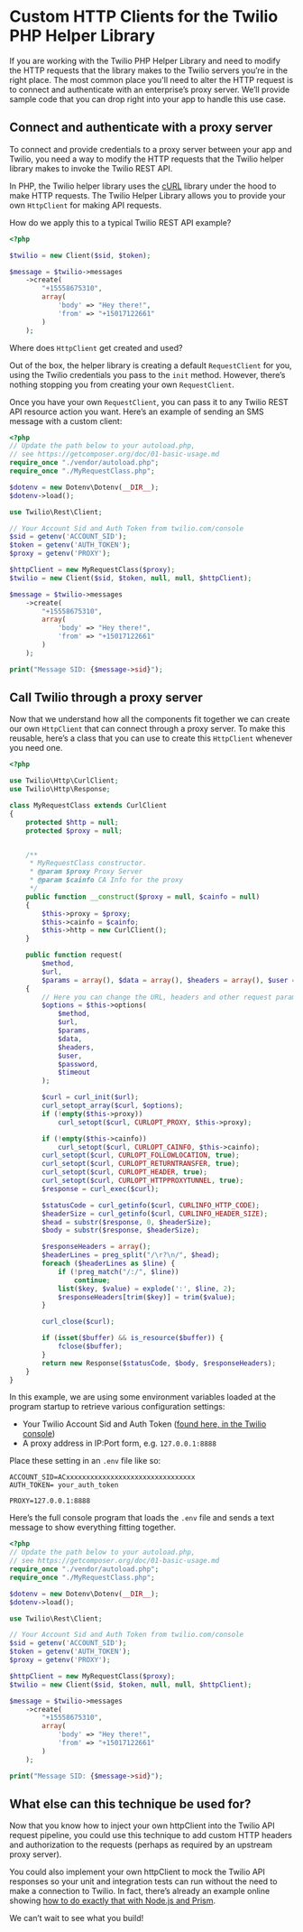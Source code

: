 # Custom HTTP Clients for the Twilio PHP Helper Library

If you are working with the Twilio PHP Helper Library and need to modify the HTTP requests that the library makes to the Twilio servers you’re in the right place. The most common place you'll need to alter the HTTP request is to connect and authenticate with an enterprise’s proxy server. We’ll provide sample code that you can drop right into your app to handle this use case.

## Connect and authenticate with a proxy server

To connect and provide credentials to a proxy server between your app and Twilio, you need a way to modify the HTTP requests that the Twilio helper library makes to invoke the Twilio REST API.

In PHP, the Twilio helper library uses the [cURL](http://php.net/manual/en/book.curl.php) library under the hood to make HTTP requests. The Twilio Helper Library allows you to provide your own `HttpClient` for making API requests.

How do we apply this to a typical Twilio REST API example?

```php
<?php

$twilio = new Client($sid, $token);

$message = $twilio->messages
    ->create(
        "+15558675310",
        array(
            'body' => "Hey there!",
            'from' => "+15017122661"
        )
    );
```

Where does `HttpClient` get created and used?

Out of the box, the helper library is creating a default `RequestClient` for you, using the Twilio credentials you pass to the `init` method. However, there’s nothing stopping you from creating your own `RequestClient`.

Once you have your own `RequestClient`, you can pass it to any Twilio REST API resource action you want. Here’s an example of sending an SMS message with a custom client:

```php
<?php
// Update the path below to your autoload.php,
// see https://getcomposer.org/doc/01-basic-usage.md
require_once "./vendor/autoload.php";
require_once "./MyRequestClass.php";

$dotenv = new Dotenv\Dotenv(__DIR__);
$dotenv->load();

use Twilio\Rest\Client;

// Your Account Sid and Auth Token from twilio.com/console
$sid = getenv('ACCOUNT_SID');
$token = getenv('AUTH_TOKEN');
$proxy = getenv('PROXY');

$httpClient = new MyRequestClass($proxy);
$twilio = new Client($sid, $token, null, null, $httpClient);

$message = $twilio->messages
    ->create(
        "+15558675310",
        array(
            'body' => "Hey there!",
            'from' => "+15017122661"
        )
    );

print("Message SID: {$message->sid}");
```

## Call Twilio through a proxy server

Now that we understand how all the components fit together we can create our own `HttpClient` that can connect through a proxy server. To make this reusable, here’s a class that you can use to create this `HttpClient` whenever you need one.

```php
<?php

use Twilio\Http\CurlClient;
use Twilio\Http\Response;

class MyRequestClass extends CurlClient
{
    protected $http = null;
    protected $proxy = null;


    /**
     * MyRequestClass constructor.
     * @param $proxy Proxy Server
     * @param $cainfo CA Info for the proxy
     */
    public function __construct($proxy = null, $cainfo = null)
    {
        $this->proxy = $proxy;
        $this->cainfo = $cainfo;
        $this->http = new CurlClient();
    }

    public function request(
        $method,
        $url,
        $params = array(), $data = array(), $headers = array(), $user = null, $password = null, $timeout = null): Response
    {
        // Here you can change the URL, headers and other request parameters
        $options = $this->options(
            $method,
            $url,
            $params,
            $data,
            $headers,
            $user,
            $password,
            $timeout
        );

        $curl = curl_init($url);
        curl_setopt_array($curl, $options);
        if (!empty($this->proxy))
            curl_setopt($curl, CURLOPT_PROXY, $this->proxy);

        if (!empty($this->cainfo))
            curl_setopt($curl, CURLOPT_CAINFO, $this->cainfo);
        curl_setopt($curl, CURLOPT_FOLLOWLOCATION, true);
        curl_setopt($curl, CURLOPT_RETURNTRANSFER, true);
        curl_setopt($curl, CURLOPT_HEADER, true);
        curl_setopt($curl, CURLOPT_HTTPPROXYTUNNEL, true);
        $response = curl_exec($curl);

        $statusCode = curl_getinfo($curl, CURLINFO_HTTP_CODE);
        $headerSize = curl_getinfo($curl, CURLINFO_HEADER_SIZE);
        $head = substr($response, 0, $headerSize);
        $body = substr($response, $headerSize);

        $responseHeaders = array();
        $headerLines = preg_split("/\r?\n/", $head);
        foreach ($headerLines as $line) {
            if (!preg_match("/:/", $line))
                continue;
            list($key, $value) = explode(':', $line, 2);
            $responseHeaders[trim($key)] = trim($value);
        }

        curl_close($curl);

        if (isset($buffer) && is_resource($buffer)) {
            fclose($buffer);
        }
        return new Response($statusCode, $body, $responseHeaders);
    }
}
```

In this example, we are using some environment variables loaded at the program startup to retrieve various configuration settings:

- Your Twilio Account Sid and Auth Token ([found here, in the Twilio console](https://console.twilio.com))
- A proxy address in IP:Port form, e.g. `127.0.0.1:8888`

Place these setting in an `.env` file like so:

```env
ACCOUNT_SID=ACxxxxxxxxxxxxxxxxxxxxxxxxxxxxxxxx
AUTH_TOKEN= your_auth_token

PROXY=127.0.0.1:8888
```

Here’s the full console program that loads the `.env` file and sends a text message to show everything fitting together.

```php
<?php
// Update the path below to your autoload.php,
// see https://getcomposer.org/doc/01-basic-usage.md
require_once "./vendor/autoload.php";
require_once "./MyRequestClass.php";

$dotenv = new Dotenv\Dotenv(__DIR__);
$dotenv->load();

use Twilio\Rest\Client;

// Your Account Sid and Auth Token from twilio.com/console
$sid = getenv('ACCOUNT_SID');
$token = getenv('AUTH_TOKEN');
$proxy = getenv('PROXY');

$httpClient = new MyRequestClass($proxy);
$twilio = new Client($sid, $token, null, null, $httpClient);

$message = $twilio->messages
    ->create(
        "+15558675310",
        array(
            'body' => "Hey there!",
            'from' => "+15017122661"
        )
    );

print("Message SID: {$message->sid}");
```

## What else can this technique be used for?

Now that you know how to inject your own httpClient into the Twilio API request pipeline, you could use this technique to add custom HTTP headers and authorization to the requests (perhaps as required by an upstream proxy server).

You could also implement your own httpClient to mock the Twilio API responses so your unit and integration tests can run without the need to make a connection to Twilio. In fact, there’s already an example online showing [how to do exactly that with Node.js and Prism](https://www.twilio.com/docs/openapi/mock-api-generation-with-twilio-openapi-spec).

We can’t wait to see what you build!

